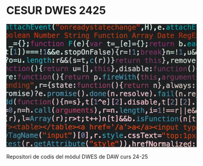 # CESUR DWES 2425

![img.png](imatges/codi_font.png)

Repositori de codis del mòdul DWES de DAW curs 24-25